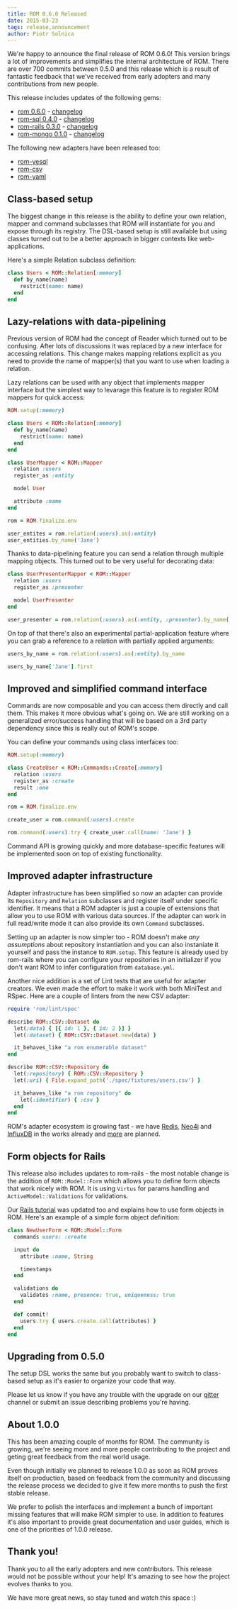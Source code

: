 ```yaml
---
title: ROM 0.6.0 Released
date: 2015-03-23
tags: release,announcement
author: Piotr Solnica
---
```


We're happy to announce the final release of ROM 0.6.0! This version brings a lot of improvements and simplifies the internal architecture of ROM. There are over 700 commits between 0.5.0 and this release which is a result of fantastic feedback that we've received from early adopters and many contributions from new people.

This release includes updates of the following gems:

* [rom 0.6.0](https://rubygems.org/gems/rom) - [changelog](https://github.com/rom-rb/rom/blob/master/CHANGELOG.md#v060-2015-03-22)
* [rom-sql 0.4.0](https://rubygems.org/gems/rom-sql) - [changelog](https://github.com/rom-rb/rom-sql/blob/master/CHANGELOG.md#v040-2015-03-22)
* [rom-rails 0.3.0](https://rubygems.org/gems/rom-rails) - [changelog](https://github.com/rom-rb/rom-rails/blob/master/CHANGELOG.md#v040-2015-03-22)
* [rom-mongo 0.1.0](https://rubygems.org/gems/rom-mongo) - [changelog](https://github.com/rom-rb/rom-mongo/blob/master/CHANGELOG.md#v040-2015-03-23)

The following new adapters have been released too:

* [rom-yesql](https://rubygems.org/gems/rom-yesql)
* [rom-csv](https://rubygems.org/gems/rom-csv)
* [rom-yaml](https://rubygems.org/gems/rom-yaml)

## Class-based setup

The biggest change in this release is the ability to define your own relation, mapper and command subclasses that ROM will instantiate for you and expose through its registry. The DSL-based setup is still available but using classes turned out to be a better approach in bigger contexts like web-applications.

Here's a simple Relation subclass definition:

``` ruby
class Users < ROM::Relation[:memory]
  def by_name(name)
    restrict(name: name)
  end
end
```

## Lazy-relations with data-pipelining

Previous version of ROM had the concept of Reader which turned out to be confusing. After lots of discussions it was replaced by a new interface for accessing relations. This change makes mapping relations explicit as you need to provide the name of mapper(s) that you want to use when loading a relation.

Lazy relations can be used with any object that implements mapper interface but the simplest way to levarage this feature is to register ROM mappers for quick access:

``` ruby
ROM.setup(:memory)

class Users < ROM::Relation[:memory]
  def by_name(name)
    restrict(name: name)
  end
end

class UserMapper < ROM::Mapper
  relation :users
  register_as :entity

  model User

  attribute :name
end

rom = ROM.finalize.env

user_entites = rom.relation(:users).as(:entity)
user_entities.by_name('Jane')
```

Thanks to data-pipelining feature you can send a relation through multiple mapping objects. This turned out to be very useful for decorating data:

``` ruby
class UserPresenterMapper < ROM::Mapper
  relation :users
  register_as :presenter

  model UserPresenter
end

user_presenter = rom.relation(:users).as(:entity, :presenter).by_name('Jane').first
```

On top of that there's also an experimental partial-application feature where you can grab a reference to a relation with partially applied arguments:

``` ruby
users_by_name = rom.relation(:users).as(:entity).by_name

users_by_name['Jane'].first
```

## Improved and simplified command interface

Commands are now composable and you can access them directly and call them. This makes it more obvious what's going on. We are still working on a generalized error/success handling that will be based on a 3rd party dependency since this is really out of ROM's scope.

You can define your commands using class interfaces too:

``` ruby
ROM.setup(:memory)

class CreateUser < ROM::Commands::Create[:memory]
  relation :users
  register_as :create
  result :one
end

rom = ROM.finalize.env

create_user = rom.command(:users).create

rom.command(:users).try { create_user.call(name: 'Jane') }
```

Command API is growing quickly and more database-specific features will be implemented soon on top of existing functionality.

## Improved adapter infrastructure

Adapter infrastructure has been simplified so now an adapter can provide its `Repository` and `Relation` subclasses and register itself under specific identifier. It means that a ROM adapter is just a couple of extensions that allow you to use ROM with various data sources. If the adapter can work in full read/write mode it can also provide its own `Command` subclasses.

Setting up an adapter is now simpler too - ROM doesn't make *any assumptions* about repository instantiation and you can also instaniate it yourself and pass the instance to `ROM.setup`. This feature is already used by rom-rails where you can configure your repositories in an initializer if you don't want ROM to infer configuration from `database.yml`.

Another nice addition is a set of Lint tests that are useful for adapter creators. We even made the effort to make it work with both MiniTest and RSpec. Here are a couple of linters from the new CSV adapter:

``` ruby
require 'rom/lint/spec'

describe ROM::CSV::Dataset do
  let(:data) { [{ id: 1 }, { id: 2 }] }
  let(:dataset) { ROM::CSV::Dataset.new(data) }

  it_behaves_like "a rom enumerable dataset"
end

describe ROM::CSV::Repository do
  let(:repository) { ROM::CSV::Repository }
  let(:uri) { File.expand_path('./spec/fixtures/users.csv') }

  it_behaves_like "a rom repository" do
    let(:identifier) { :csv }
  end
end
```

ROM's adapter ecosystem is growing fast - we have [Redis](https://github.com/rom-rb/rom-redis), [Neo4j](https://github.com/maetl/rom-neo4j) and [InfluxDB](https://github.com/rom-rb/rom-influxdb) in the works already and [more](https://github.com/rom-rb/rom/issues?q=is%3Aopen+is%3Aissue+label%3Aadapter+label%3Ahelp-wanted) are planned.

## Form objects for Rails

This release also includes updates to rom-rails - the most notable change is the addition of `ROM::Model::Form` which allows you to define form objects that work nicely with ROM. It is using `Virtus` for params handling and `ActiveModel::Validations` for validations.

Our [Rails tutorial](http://rom-rb.org/tutorials/todo-app-with-rails/) was updated too and explains how to use form objects in ROM. Here's an example of a simple form object definition:

``` ruby
class NewUserForm < ROM::Model::Form
  commands users: :create

  input do
    attribute :name, String

    timestamps
  end

  validations do
    validates :name, presence: true, uniqueness: true
  end

  def commit!
    users.try { users.create.call(attributes) }
  end
end
```

## Upgrading from 0.5.0

The setup DSL works the same but you probably want to switch to class-based setup as it's easier to organize your code that way.

Please let us know if you have any trouble with the upgrade on our [gitter](https://gitter.im/rom-rb/chat) channel or submit an issue describing problems you're having.


## About 1.0.0

This has been amazing couple of months for ROM. The community is growing, we're seeing more and more people contributing to the project and geting great feedback from the real world usage.

Even though initially we planned to release 1.0.0 as soon as ROM proves itself on production, based on feedback from the community and discussing the release process we decided to give it few more months to push the first stable release.

We prefer to polish the interfaces and implement a bunch of important missing features that will make ROM simpler to use. In addition to features it's also important to provide great documentation and user guides, which is one of the priorities of 1.0.0 release.

## Thank you!

Thank you to all the early adopters and new contributors. This release would not be possible without your help! It's amazing to see how the project evolves thanks to you.

We have more great news, so stay tuned and watch this space :)
